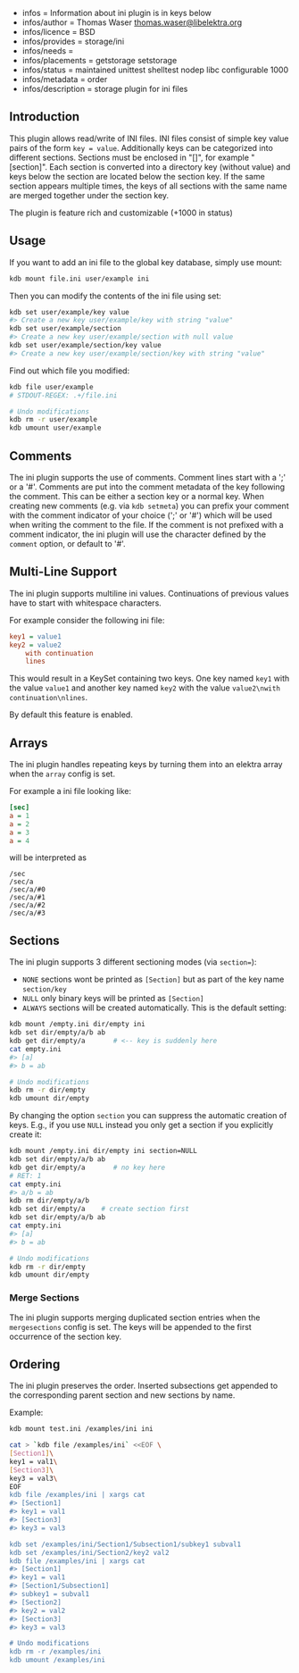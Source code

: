 - infos = Information about ini plugin is in keys below
- infos/author = Thomas Waser <thomas.waser@libelektra.org>
- infos/licence = BSD
- infos/provides = storage/ini
- infos/needs =
- infos/placements = getstorage setstorage
- infos/status = maintained unittest shelltest nodep libc configurable 1000
- infos/metadata = order
- infos/description = storage plugin for ini files

## Introduction

This plugin allows read/write of INI files. INI files consist of simple
key value pairs of the form `key = value`. Additionally keys can be
categorized into different sections. Sections must be enclosed in "[]",
for example "[section]". Each section is converted into a directory key
(without value) and keys below the section are located below the section
key. If the same section appears multiple times, the keys of all sections
with the same name are merged together under the section key.

The plugin is feature rich and customizable (+1000 in status)

## Usage

If you want to add an ini file to the global key database, simply use mount:

```sh
kdb mount file.ini user/example ini
```

Then you can modify the contents of the ini file using set:

```sh
kdb set user/example/key value
#> Create a new key user/example/key with string "value"
kdb set user/example/section
#> Create a new key user/example/section with null value
kdb set user/example/section/key value
#> Create a new key user/example/section/key with string "value"
```

Find out which file you modified:

```sh
kdb file user/example
# STDOUT-REGEX: .+/file.ini

# Undo modifications
kdb rm -r user/example
kdb umount user/example
```

## Comments

The ini plugin supports the use of comments. Comment lines start with
a ';' or a '#'. Comments are put into the comment metadata of the key
following the comment. This can be either a section key or a normal key.
When creating new comments (e.g. via `kdb setmeta`) you can prefix
your comment with the comment indicator of your choice (';' or '#')
which will be used when writing the comment to the file. If the comment
is not prefixed with a comment indicator, the ini plugin will use the
character defined by the `comment` option, or default to '#'.

## Multi-Line Support

The ini plugin supports multiline ini values. Continuations of previous values
have to start with whitespace characters.

For example consider the following ini file:

```ini
key1 = value1
key2 = value2
    with continuation
    lines
```

This would result in a KeySet containing two keys. One key named `key1` with the value `value1` and
another key named `key2` with the value `value2\nwith continuation\nlines`.

By default this feature is enabled.

## Arrays

The ini plugin handles repeating keys by turning them into an elektra array when the `array` config is set.

For example a ini file looking like:

```ini
[sec]
a = 1
a = 2
a = 3
a = 4
```

will be interpreted as

```
/sec
/sec/a
/sec/a/#0
/sec/a/#1
/sec/a/#2
/sec/a/#3
```

## Sections

The ini plugin supports 3 different sectioning modes (via `section=`):

- `NONE` sections wont be printed as `[Section]` but as part of the key name `section/key`
- `NULL` only binary keys will be printed as `[Section]`
- `ALWAYS` sections will be created automatically. This is the default setting:

```sh
kdb mount /empty.ini dir/empty ini
kdb set dir/empty/a/b ab
kdb get dir/empty/a       # <-- key is suddenly here
cat empty.ini
#> [a]
#> b = ab

# Undo modifications
kdb rm -r dir/empty
kdb umount dir/empty
```

By changing the option `section` you can suppress the automatic creation of keys.
E.g., if you use `NULL` instead you only get a section if you explicitly create it:

```sh
kdb mount /empty.ini dir/empty ini section=NULL
kdb set dir/empty/a/b ab
kdb get dir/empty/a       # no key here
# RET: 1
cat empty.ini
#> a/b = ab
kdb rm dir/empty/a/b
kdb set dir/empty/a    # create section first
kdb set dir/empty/a/b ab
cat empty.ini
#> [a]
#> b = ab

# Undo modifications
kdb rm -r dir/empty
kdb umount dir/empty
```

### Merge Sections

The ini plugin supports merging duplicated section entries when the `mergesections` config is set.
The keys will be appended to the first occurrence of the section key.

## Ordering

The ini plugin preserves the order.
Inserted subsections get appended to the corresponding parent section and new sections by name.

Example:

```sh
kdb mount test.ini /examples/ini ini

cat > `kdb file /examples/ini` <<EOF \
[Section1]\
key1 = val1\
[Section3]\
key3 = val3\
EOF
kdb file /examples/ini | xargs cat
#> [Section1]
#> key1 = val1
#> [Section3]
#> key3 = val3

kdb set /examples/ini/Section1/Subsection1/subkey1 subval1
kdb set /examples/ini/Section2/key2 val2
kdb file /examples/ini | xargs cat
#> [Section1]
#> key1 = val1
#> [Section1/Subsection1]
#> subkey1 = subval1
#> [Section2]
#> key2 = val2
#> [Section3]
#> key3 = val3

# Undo modifications
kdb rm -r /examples/ini
kdb umount /examples/ini
```

